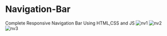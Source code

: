 # Navigation-Bar
Complete Responsive Navigation Bar Using HTML,CSS and JS
![nv1](https://user-images.githubusercontent.com/121854064/227580460-6d38648e-4fc4-45dc-b130-49bfd44d684c.png)
![nv2](https://user-images.githubusercontent.com/121854064/227580538-eb3ebcac-003f-40dc-ad50-839ad7090dbf.png)
![nv3](https://user-images.githubusercontent.com/121854064/227580586-bfaf34ec-1992-4af4-91e9-f0b5f86320de.png)
